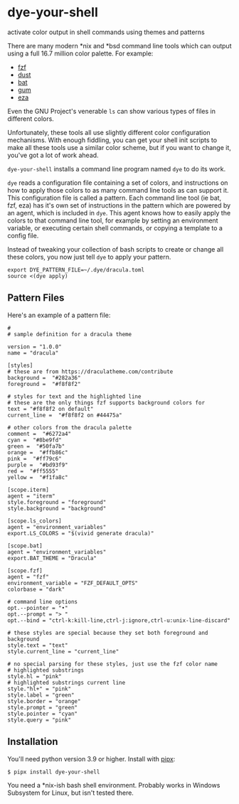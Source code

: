 # dye-your-shell

activate color output in shell commands using themes and patterns

There are many modern *nix and *bsd command line tools which can output
using a full 16.7 million color palette. For example:

* [fzf](https://github.com/junegunn/fzf)
* [dust](https://github.com/bootandy/dust)
* [bat](https://github.com/sharkdp/bat)
* [gum](https://github.com/charmbracelet/gum)
* [eza](https://eza.rocks/)

Even the GNU Project's venerable `ls` can show various types of files in
different colors.

Unfortunately, these tools all use slightly different color configuration mechanisms.
With enough fiddling, you can get your shell init scripts to make all these tools
use a similar color scheme, but if you want to change it, you've got a lot of work
ahead.

`dye-your-shell` installs a command line program named `dye` to do its work.

`dye` reads a configuration file containing a set of colors, and instructions on how to
apply those colors to as many command line tools as can support it. This configuration
file is called a pattern. Each command line tool (ie bat, fzf, eza) has it's own set of
instructions in the pattern which are powered by an agent, which is included in `dye`.
This agent knows how to easily apply the colors to that command line tool, for example
by setting an environment variable, or executing certain shell commands, or copying
a template to a config file.

Instead of tweaking your collection of bash scripts to create or change all these
colors, you now just tell `dye` to apply your pattern.
```
export DYE_PATTERN_FILE=~/.dye/dracula.toml
source <(dye apply)
```


## Pattern Files

Here's an example of a pattern file:
```
#
# sample definition for a dracula theme

version = "1.0.0"
name = "dracula"

[styles]
# these are from https://draculatheme.com/contribute
background =  "#282a36"
foreground =  "#f8f8f2"

# styles for text and the highlighted line
# these are the only things fzf supports background colors for
text = "#f8f8f2 on default"
current_line =  "#f8f8f2 on #44475a"

# other colors from the dracula palette
comment =  "#6272a4"
cyan =  "#8be9fd"
green =  "#50fa7b"
orange =  "#ffb86c"
pink =  "#ff79c6"
purple =  "#bd93f9"
red =  "#ff5555"
yellow =  "#f1fa8c"

[scope.iterm]
agent = "iterm"
style.foreground = "foreground"
style.background = "background"

[scope.ls_colors]
agent = "environment_variables"
export.LS_COLORS = "$(vivid generate dracula)"

[scope.bat]
agent = "environment_variables"
export.BAT_THEME = "Dracula"

[scope.fzf]
agent = "fzf"
environment_variable = "FZF_DEFAULT_OPTS"
colorbase = "dark"

# command line options
opt.--pointer = "•"
opt.--prompt = "> "
opt.--bind = "ctrl-k:kill-line,ctrl-j:ignore,ctrl-u:unix-line-discard"

# these styles are special because they set both foreground and background
style.text = "text"
style.current_line = "current_line"

# no special parsing for these styles, just use the fzf color name
# highlighted substrings
style.hl = "pink"
# highlighted substrings current line
style."hl+" = "pink"
style.label = "green"
style.border = "orange"
style.prompt = "green"
style.pointer = "cyan"
style.query = "pink"
```

## Installation

You'll need python version 3.9 or higher. Install with [pipx](https://pipx.pypa.io/stable/):
```
$ pipx install dye-your-shell
```

You need a *nix-ish bash shell environment. Probably works in Windows Subsystem
for Linux, but isn't tested there.
